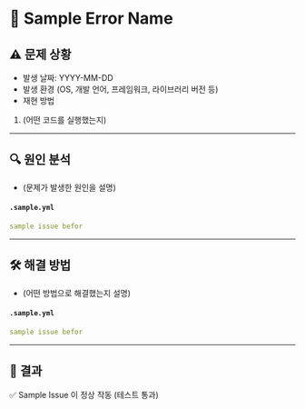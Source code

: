 # 🐛 Sample Error Name

## ⚠️ 문제 상황
- 발생 날짜: YYYY-MM-DD  
- 발생 환경 (OS, 개발 언어, 프레임워크, 라이브러리 버전 등)  
- 재현 방법 
1. (어떤 코드를 실행했는지)

---

## 🔍 원인 분석
- (문제가 발생한 원인을 설명)  

#### `.sample.yml`
```yml
sample issue befor
```

---

## 🛠 해결 방법
- (어떤 방법으로 해결했는지 설명)  

#### `.sample.yml`
```yml
sample issue befor
```

---

## 🚀 결과
✅ Sample Issue 이 정상 작동 (테스트 통과)  
